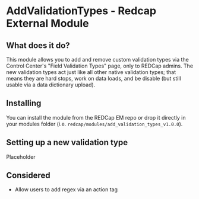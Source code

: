 # AddValidationTypes - Redcap External Module

## What does it do?

This module allows you to add and remove custom validation types via the Control Center's "Field Validation Types" page, only to REDCap admins. The new validation types act just like all other native validation types; that means they are hard stops, work on data loads, and be disable (but still usable via a data dictionary upload).

## Installing

You can install the module from the REDCap EM repo or drop it directly in your modules folder (i.e. `redcap/modules/add_validation_types_v1.0.0`).

## Setting up a new validation type

Placeholder

## Considered

* Allow users to add regex via an action tag
